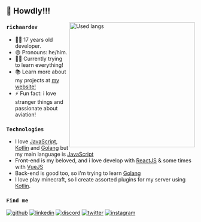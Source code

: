 <h2>👋 Howdly!!!</h2>

<div>
<img align="right" alt="Used langs" width="335" 
     src="https://github-readme-stats.vercel.app/api/top-langs/?username=richaardev&layout=compact&show_icons=true&theme=tokyonight&hide_border=true">
</div>
<div>

<h3><code>richaardev</code></h3>

-   👨‍💻 17 years old developer.
-   😄 Pronouns: he/him.
-   🚶‍♂️  Currently trying to learn everything!
-   📚 Learn more about my projects at <a href="https://richaardev.vercel.app/" target="_blank">my website!</a>
-   ⚡ Fun fact: i love stranger things and passionate about aviation!

</div>
<div>
    <h3><code>Technologies</code></h3>
    <ul>
        <li>
            I love <a href="javascript.com">JavaScript</a>, <a href="kotlinlang.org">Kotlin</a> and <a href="go.dev">Golang</a>
            but my main language is <a href="javascript.com">JavaScript</a>
        </li>
        <li>
            Front-end is my beloved, and i love develop with <a href="https://reactjs.org/">ReactJS</a> & some times with <a href="https://vuejs.org">VueJS</a>
        </li>
        <li>
            Back-end is good too, so i'm trying to learn <a href="go.dev">Golang</a>
        </li>
        <li>
            I love play minecraft, so I create assorted plugins for my server using <a href="kotlinlang.org">Kotlin</a>.
        </li>
    </ul>
</div>

### `Find me`
[![github](https://skillicons.dev/icons?i=github)](https://github.com/richaardev)
[![linkedin](https://skillicons.dev/icons?i=linkedin)](https://www.linkedin.com/in/richaardev/)
[![discord](https://skillicons.dev/icons?i=discord)](https://discord.gg/h2R5zfQW3B)
[![twitter](https://skillicons.dev/icons?i=twitter)](https://twitter.com/richaardev)
[![instagram](https://skillicons.dev/icons?i=instagram)](https://instagram.com/richaardev)
